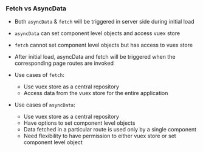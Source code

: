 ### Fetch vs AsyncData

- Both `asyncData` & `fetch` will be triggered in server side during initial load
- `asyncData` can set component level objects and access vuex store
- `fetch` cannot set component level objects but has access to vuex store
- After initial load, asyncData and fetch will be triggered when the corresponding page routes are invoked

- Use cases of `fetch`:
  - Use vuex store as a central repository
  - Access data from the vuex store for the entire application
- Use cases of `asyncData`:
  - Use vuex store as a central repository
  - Have options to set component level objects
  - Data fetched in a particular route is used only by a single component
  - Need flexibility to have permission to either vuex store or set component level object